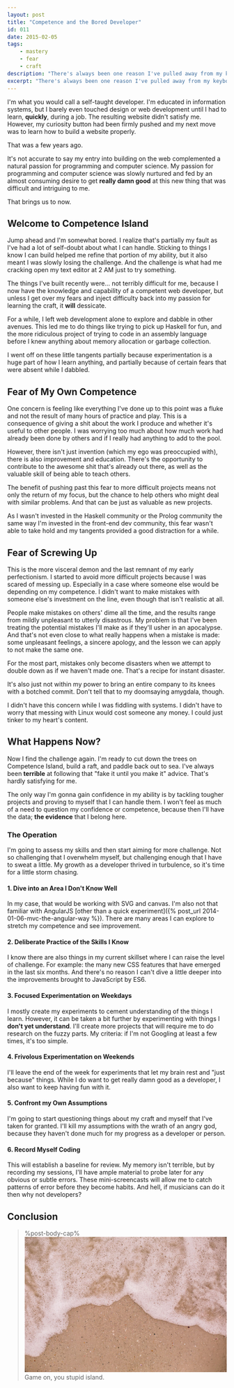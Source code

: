 ```yaml
---
layout: post
title: "Competence and the Bored Developer"
id: 011
date: 2015-02-05
tags:
    - mastery
    - fear
    - craft
description: "There's always been one reason I've pulled away from my keyboard: I was bored."
excerpt: "There's always been one reason I've pulled away from my keyboard: I was bored. I'm beginning to learn that challenge keeps me interested in what I do, and I decided to share my plan for embracing it."
---
```


I'm what you would call a self-taught developer. I'm educated in information systems, but I barely even touched design or web development until I had to learn, __quickly__, during a job. The resulting website didn't satisfy me. However, my curiosity button had been firmly pushed and my next move was to learn how to build a website properly.

That was a few years ago.

It's not accurate to say my entry into building on the web complemented a natural passion for programming and computer science. My passion for programming and computer science was slowly nurtured and fed by an almost consuming desire to get __really damn good__ at this new thing that was difficult and intriguing to me.

That brings us to now.

## Welcome to Competence Island

Jump ahead and I'm somewhat bored. I realize that's partially my fault as I've had a lot of self-doubt about what I can handle. Sticking to things I know I can build helped me refine that portion of my ability, but it also meant I was slowly losing the challenge. And the challenge is what had me cracking open my text editor at 2 AM just to try something.

The things I've built recently were... not terribly difficult for me, because I now have the knowledge and capability of a competent web developer, but unless I get over my fears and inject difficulty back into my passion for learning the craft, it __will__ dessicate.

For a while, I left web development alone to explore and dabble in other avenues. This led me to do things like trying to pick up Haskell for fun, and the more ridiculous project of trying to code in an assembly language before I knew anything about memory allocation or garbage collection.

I went off on these little tangents partially because experimentation is a huge part of how I learn anything, and partially because of certain fears that were absent while I dabbled.

## Fear of My Own Competence

One concern is feeling like everything I've done up to this point was a fluke and not the result of many hours of practice and play. This is a consequence of giving a shit about the work I produce and whether it's useful to other people. I was worrying too much about how much work had already been done by others and if I really had anything to add to the pool.

However, there isn't just invention (which my ego was preoccupied with), there is also improvement and education. There's the opportunity to contribute to the awesome shit that's already out there, as well as the valuable skill of being able to teach others.

The benefit of pushing past this fear to more difficult projects means not only the return of my focus, but the chance to help others who might deal with similar problems. And that can be just as valuable as new projects.

As I wasn't invested in the Haskell community or the Prolog community the same way I'm invested in the front-end dev community, this fear wasn't able to take hold and my tangents provided a good distraction for a while.

## Fear of Screwing Up

This is the more visceral demon and the last remnant of my early perfectionism. I started to avoid more difficult projects because I was scared of messing up. Especially in a case where someone else would be depending on my competence. I didn't want to make mistakes with someone else's investment on the line, even though that isn't realistic at all.

People make mistakes on others' dime all the time, and the results range from mildly unpleasant to utterly disastrous. My problem is that I've been treating the potential mistakes I'll make as if they'll usher in an apocalypse. And that's not even close to what really happens when a mistake is made: some unpleasant feelings, a sincere apology, and the lesson we can apply to not make the same one.

For the most part, mistakes only become disasters when we attempt to double down as if we haven't made one. That's a recipe for instant disaster.

It's also just not within my power to bring an entire company to its knees with a botched commit. Don't tell that to my doomsaying amygdala, though.

I didn't have this concern while I was fiddling with systems. I didn't have to worry that messing with Linux would cost someone any money. I could just tinker to my heart's content.

## What Happens Now?

Now I find the challenge again. I'm ready to cut down the trees on Competence Island, build a raft, and paddle back out to sea. I've always been __terrible__ at following that "fake it until you make it" advice. That's hardly satisfying for me. 

The only way I'm gonna gain confidence in my ability is by tackling tougher projects and proving to myself that I can handle them. I won't feel as much of a need to question my confidence or competence, because then I'll have the data; __the evidence__ that I belong here.

### The Operation

I'm going to assess my skills and then start aiming for more challenge. Not so challenging that I overwhelm myself, but challenging enough that I have to sweat a little. My growth as a developer thrived in turbulence, so it's time for a little storm chasing.

#### 1. Dive into an Area I Don't Know Well

In my case, that would be working with SVG and canvas. I'm also not that familiar with AngularJS [other than a quick experiment]({% post_url 2014-01-06-mvc-the-angular-way %}). There are many areas I can explore to stretch my competence and see improvement.

#### 2. Deliberate Practice of the Skills I Know

I know there are also things in my current skillset where I can raise the level of challenge. For example: the many new CSS features that have emerged in the last six months. And there's no reason I can't dive a little deeper into the improvements brought to JavaScript by ES6.

#### 3. Focused Experimentation on Weekdays

I mostly create my experiments to cement understanding of the things I learn. However, it can be taken a bit further by experimenting with things I __don't yet understand__. I'll create more projects that will require me to do research on the fuzzy parts. My criteria: if I'm not Googling at least a few times, it's too simple.

#### 4. Frivolous Experimentation on Weekends

I'll leave the end of the week for experiments that let my brain rest and "just because" things. While I do want to get really damn good as a developer, I also want to keep having fun with it.

#### 5. Confront my Own Assumptions

I'm going to start questioning things about my craft and myself that I've taken for granted. I'll kill my assumptions with the wrath of an angry god, because they haven't done much for my progress as a developer or person.

#### 6. Record Myself Coding

This will establish a baseline for review. My memory isn't terrible, but by recording my sessions, I'll have ample material to probe later for any obvious or subtle errors. These mini-screencasts will allow me to catch patterns of error before they become habits. And hell, if musicians can do it then why not developers?

## Conclusion
> %post-body-cap%
![Competence Island](/post-images/island.jpg)
Game on, you stupid island.